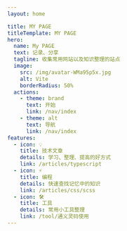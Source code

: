 ```yaml
---
layout: home

title: MY PAGE
titleTemplate: MY PAGE
hero:
  name: My PAGE
  text: 记录、分享
  tagline: 收集常用网站以及知识整理的站点
  image:
    src: /img/avatar-WMa95p5x.jpg
    alt: Vite
    borderRadius: 50%
  actions:
    - theme: brand
      text: 开始
      link: /nav/index
    - theme: alt
      text: 导航
      link: /nav/index
features:
  - icon: 💡
    title: 技术文章
    details: 学习、整理、提高的好方式
    link: /articles/typescript
  - icon: ⚡️
    title: 编程
    details: 快速查找记忆中的知识
    link: /articles/css/scss
  - icon: 🛠️
    title: 工具
    details: 常用小工具整理
    link: /tool/通义灵码使用
---
```


<!-- Hi
welcome！
欢迎来到我的个人网站！

- 这里是一个收集平时常用网站合集以及个人知识整理的个人站点.
- 本站点 基于 GITHUB Pages 进行托管
- 本站的包括技术博客和一些开源的兴趣项目 -->
